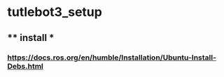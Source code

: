 # tutlebot3_setup
## ** install *
### https://docs.ros.org/en/humble/Installation/Ubuntu-Install-Debs.html

  
  



















